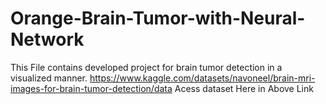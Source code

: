 # Orange-Brain-Tumor-with-Neural-Network
This File contains developed project for brain tumor detection in a visualized manner.
https://www.kaggle.com/datasets/navoneel/brain-mri-images-for-brain-tumor-detection/data
Acess dataset Here in Above Link
